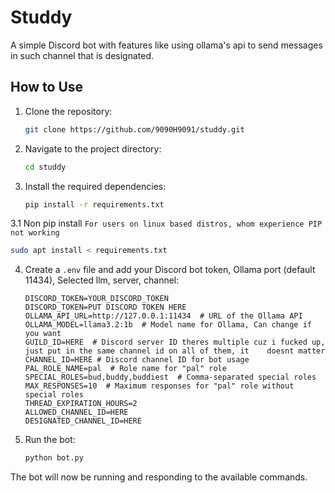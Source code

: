 


# Studdy


A simple Discord bot with features like using ollama's api to send messages in such channel that is designated.

## How to Use

1. Clone the repository:
   ```bash
   git clone https://github.com/9090H9091/studdy.git
   ```

2. Navigate to the project directory:
   ```bash
   cd studdy
   ```

3. Install the required dependencies:
   ```bash
   pip install -r requirements.txt
   ```
3.1 Non pip install
   `For users on linux based distros, whom experience PIP not working`
   ```bash
   sudo apt install < requirements.txt
   ```
   

4. Create a `.env` file and add your Discord bot token, Ollama port (default 11434), Selected llm, server, channel:
   ```plaintext
   DISCORD_TOKEN=YOUR_DISCORD_TOKEN
   DISCORD_TOKEN=PUT DISCORD TOKEN HERE
   OLLAMA_API_URL=http://127.0.0.1:11434  # URL of the Ollama API
   OLLAMA_MODEL=llama3.2:1b  # Model name for Ollama, Can change if you want
   GUILD_ID=HERE  # Discord server ID theres multiple cuz i fucked up, just put in the same channel id on all of them, it    doesnt matter
   CHANNEL_ID=HERE # Discord channel ID for bot usage 
   PAL_ROLE_NAME=pal  # Role name for "pal" role
   SPECIAL_ROLES=bud,buddy,buddiest  # Comma-separated special roles
   MAX_RESPONSES=10  # Maximum responses for "pal" role without special roles
   THREAD_EXPIRATION_HOURS=2
   ALLOWED_CHANNEL_ID=HERE
   DESIGNATED_CHANNEL_ID=HERE
   ```

5. Run the bot:
   ```bash
   python bot.py
   ```

The bot will now be running and responding to the available commands.
```


